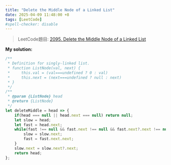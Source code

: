```yaml
---
title: "Delete the Middle Node of a Linked List"
date: 2025-04-09 11:48:00 +8
tags: [LeetCode]
#spell-checker: disable
---
```


> LeetCode題目: [2095. Delete the Middle Node of a Linked List](https://leetcode.com/problems/delete-the-middle-node-of-a-linked-list/description/?envType=study-plan-v2&envId=leetcode-75)

**My solution:**
```js
/**
 * Definition for singly-linked list.
 * function ListNode(val, next) {
 *     this.val = (val===undefined ? 0 : val)
 *     this.next = (next===undefined ? null : next)
 * }
 */
/**
 * @param {ListNode} head
 * @return {ListNode}
 */
let deleteMiddle = head => {
    if(head === null || head.next === null) return null;
    let slow = head;
    let fast = head.next;
    while(fast !== null && fast.next !== null && fast.next?.next !== null) {
        slow = slow.next;
        fast = fast.next.next;
    }
    slow.next = slow.next?.next;
    return head;
};
```

